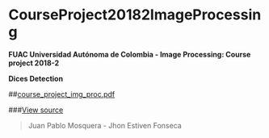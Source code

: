 # CourseProject20182ImageProcessing
**FUAC Universidad Autónoma de Colombia - Image Processing: Course project 2018-2**

**Dices Detection**

##[course_project_img_proc.pdf](https://github.com/JP4BL0/CourseProject20182ImageProcessing/blob/master/course_project_img_proc.pdf)

###[View source](https://github.com/JP4BL0/CourseProject20182ImageProcessing/tree/master/src)

> Juan Pablo Mosquera - Jhon Estiven Fonseca